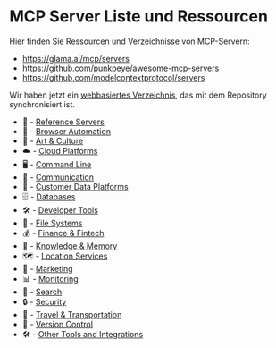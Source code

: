 # MCP Server Liste und Ressourcen

Hier finden Sie Ressourcen und Verzeichnisse von MCP-Servern:

- https://glama.ai/mcp/servers
- https://github.com/punkpeye/awesome-mcp-servers
- https://github.com/modelcontextprotocol/servers

Wir haben jetzt ein [webbasiertes Verzeichnis](https://glama.ai/mcp/servers), das mit dem Repository synchronisiert ist.

* 🔬 - [Reference Servers](#reference-servers)
* 📂 - [Browser Automation](#browser-automation)
* 🎨 - [Art & Culture](#art-and-culture)
* ☁️ - [Cloud Platforms](#cloud-platforms)
* 🖥️ - [Command Line](#command-line)
* 💬 - [Communication](#communication)
* 👤 - [Customer Data Platforms](#customer-data-platforms)
* 🗄️ - [Databases](#databases)
* 🛠️ - [Developer Tools](#developer-tools)
* 📂 - [File Systems](#file-systems)
* 💰 - [Finance & Fintech](#finance--fintech)
* 🧠 - [Knowledge & Memory](#knowledge--memory)
* 🗺️ - [Location Services](#location-services)
* 🎯 - [Marketing](#marketing)
* 📊 - [Monitoring](#monitoring)
* 🔎 - [Search](#search)
* 🔒 - [Security](#security)
* 🚆 - [Travel & Transportation](#travel-and-transportation)
* 🔄 - [Version Control](#version-control)
* 🛠️ - [Other Tools and Integrations](#other-tools-and-integrations) 